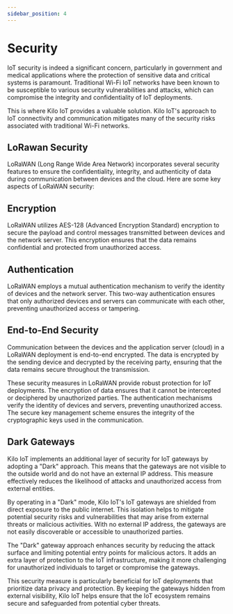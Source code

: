 ```yaml
---
sidebar_position: 4
---
```



# Security
IoT security is indeed a significant concern, particularly in government and medical applications where the protection of sensitive data and critical systems is paramount. Traditional Wi-Fi IoT networks have been known to be susceptible to various security vulnerabilities and attacks, which can compromise the integrity and confidentiality of IoT deployments.

This is where Kilo IoT provides a valuable solution. Kilo IoT's approach to IoT connectivity and communication mitigates many of the security risks associated with traditional Wi-Fi networks.

## LoRawan Security
LoRaWAN (Long Range Wide Area Network) incorporates several security features to ensure the confidentiality, integrity, and authenticity of data during communication between devices and the cloud. Here are some key aspects of LoRaWAN security:

## Encryption
LoRaWAN utilizes AES-128 (Advanced Encryption Standard) encryption to secure the payload and control messages transmitted between devices and the network server. This encryption ensures that the data remains confidential and protected from unauthorized access.

## Authentication 
LoRaWAN employs a mutual authentication mechanism to verify the identity of devices and the network server. This two-way authentication ensures that only authorized devices and servers can communicate with each other, preventing unauthorized access or tampering.

## End-to-End Security
Communication between the devices and the application server (cloud) in a LoRaWAN deployment is end-to-end encrypted. The data is encrypted by the sending device and decrypted by the receiving party, ensuring that the data remains secure throughout the transmission.

These security measures in LoRaWAN provide robust protection for IoT deployments. The encryption of data ensures that it cannot be intercepted or deciphered by unauthorized parties. The authentication mechanisms verify the identity of devices and servers, preventing unauthorized access. The secure key management scheme ensures the integrity of the cryptographic keys used in the communication.

## Dark Gateways
Kilo IoT implements an additional layer of security for IoT gateways by adopting a "Dark" approach. This means that the gateways are not visible to the outside world and do not have an external IP address. This measure effectively reduces the likelihood of attacks and unauthorized access from external entities.

By operating in a "Dark" mode, Kilo IoT's IoT gateways are shielded from direct exposure to the public internet. This isolation helps to mitigate potential security risks and vulnerabilities that may arise from external threats or malicious activities. With no external IP address, the gateways are not easily discoverable or accessible to unauthorized parties.

The "Dark" gateway approach enhances security by reducing the attack surface and limiting potential entry points for malicious actors. It adds an extra layer of protection to the IoT infrastructure, making it more challenging for unauthorized individuals to target or compromise the gateways.

This security measure is particularly beneficial for IoT deployments that prioritize data privacy and protection. By keeping the gateways hidden from external visibility, Kilo IoT helps ensure that the IoT ecosystem remains secure and safeguarded from potential cyber threats.

